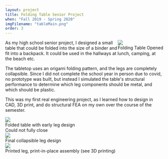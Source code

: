 ```yaml
---
layout: project
title: Folding Table Senior Project
when: "Fall 2019 - Spring 2020"
imgFilename: "tableMain.png"
order: 3
---
```


<div class="imgCptnBox" style="float:right">
<img src="{{ "assets/images/tableMain.png" | relative_url }}" class="articleImgMain">
<figcaption class="articleCaption">Folding Table Opened</figcaption>
</div>

As my high school senior project, I designed a small table that could be folded into the size of a binder and fit into a backpack. It could be used in the hallways at lunch, camping, at the beach etc.

The tabletop uses an origami folding pattern, and the legs are completely collapsible. Since I did not complete the school year in person due to covid, no prototype was built, but instead I simulated the table's structural performance to determine which leg components should be metal, and which should be plastic.

This was my first real engineering project, as I learned how to design in CAD, 3D print, and do structural FEA on my own over the course of the semester.

<div class="imgCptnBox" style="flex-direction:row">

<div class="imgCptnBox">
<img src="{{ "assets/images/table2.png" | relative_url }}" class="articleImg">
<figcaption class="articleCaption">Folded table with early leg design<br>Could not fully close</figcaption>
</div>

<div class="imgCptnBox">
<img src="{{ "assets/images/legCad.png" | relative_url }}" class="articleImg">
<figcaption class="articleCaption">Final collapsible leg design</figcaption>
</div>

<div class="imgCptnBox">
<img src="{{ "assets/images/leg.png" | relative_url }}" class="articleImg">
<figcaption class="articleCaption">Printed leg, print-in-place assembly (see 3D printing)</figcaption>
</div>
</div>
